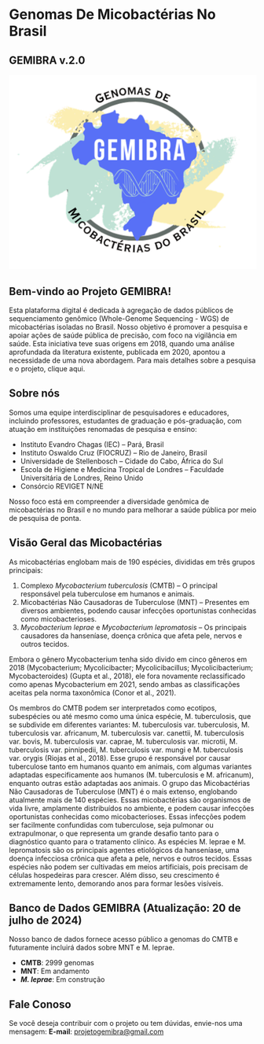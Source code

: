 # **Ge**nomas De **Mi**cobactérias No **Bra**sil
## GEMIBRA v.2.0

![](logo.png)

## Bem-vindo ao Projeto GEMIBRA!
Esta plataforma digital é dedicada à agregação de dados públicos de sequenciamento genômico (Whole-Genome Sequencing - WGS) de micobactérias isoladas no Brasil. Nosso objetivo é promover a pesquisa e apoiar ações de saúde pública de precisão, com foco na vigilância em saúde. Esta iniciativa teve suas origens em 2018, quando uma análise aprofundada da literatura existente, publicada em 2020, apontou a necessidade de uma nova abordagem. Para mais detalhes sobre a pesquisa e o projeto, clique aqui.

## Sobre nós
Somos uma equipe interdisciplinar de pesquisadores e educadores, incluindo professores, estudantes de graduação e pós-graduação, com atuação em instituições renomadas de pesquisa e ensino:

* Instituto Evandro Chagas (IEC) – Pará, Brasil
* Instituto Oswaldo Cruz (FIOCRUZ) – Rio de Janeiro, Brasil
* Universidade de Stellenbosch – Cidade do Cabo, África do Sul
* Escola de Higiene e Medicina Tropical de Londres – Faculdade Universitária de Londres, Reino Unido
* Consórcio REVIGET N/NE

Nosso foco está em compreender a diversidade genômica de micobactérias no Brasil e no mundo para melhorar a saúde pública por meio de pesquisa de ponta.

## Visão Geral das Micobactérias
As micobactérias englobam mais de 190 espécies, divididas em três grupos principais:

1.	Complexo _Mycobacterium tuberculosis_ (CMTB) – O principal responsável pela tuberculose em humanos e animais.
2.	Micobactérias Não Causadoras de Tuberculose (MNT) – Presentes em diversos ambientes, podendo causar infecções oportunistas conhecidas como micobacterioses.
3.	_Mycobacterium leprae_ e _Mycobacterium lepromatosis_ – Os principais causadores da hanseníase, doença crônica que afeta pele, nervos e outros tecidos.

Embora o gênero Mycobacterium tenha sido divido em cinco gêneros em 2018 (Mycobacterium; Mycolicibacter; Mycolicibacillus; Mycolicibacterium; Mycobacteroides) (Gupta et al., 2018), ele fora novamente reclassificado como apenas Mycobacterium em 2021, sendo ambas as classificações aceitas pela norma taxonômica (Conor et al., 2021).

Os membros do CMTB podem ser interpretados como ecotipos, subespécies ou até mesmo como uma única espécie, M. tuberculosis, que se subdivide em diferentes variantes: M. tuberculosis var. tuberculosis, M. tuberculosis var. africanum, M. tuberculosis var. canettii, M. tuberculosis var. bovis, M. tuberculosis var. caprae, M. tuberculosis var. microtii, M. tuberculosis var. pinnipedii, M. tuberculosis var. mungi e M. tuberculosis var. orygis (Riojas et al., 2018). Esse grupo é responsável por causar tuberculose tanto em humanos quanto em animais, com algumas variantes adaptadas especificamente aos humanos (M. tuberculosis e M. africanum), enquanto outras estão adaptadas aos animais.
O grupo das Micobactérias Não Causadoras de Tuberculose (MNT) é o mais extenso, englobando atualmente mais de 140 espécies. Essas micobactérias são organismos de vida livre, amplamente distribuídos no ambiente, e podem causar infecções oportunistas conhecidas como micobacterioses. Essas infecções podem ser facilmente confundidas com tuberculose, seja pulmonar ou extrapulmonar, o que representa um grande desafio tanto para o diagnóstico quanto para o tratamento clínico.
As espécies M. leprae e M. lepromatosis são os principais agentes etiológicos da hanseníase, uma doença infecciosa crônica que afeta a pele, nervos e outros tecidos. Essas espécies não podem ser cultivadas em meios artificiais, pois precisam de células hospedeiras para crescer. Além disso, seu crescimento é extremamente lento, demorando anos para formar lesões visíveis.

## Banco de Dados GEMIBRA (Atualização: 20 de julho de 2024)
Nosso banco de dados fornece acesso público a genomas do CMTB e futuramente incluirá dados sobre MNT e M. leprae.

* **CMTB**: 2999 genomas 
* **MNT**: Em andamento
* ***M. leprae***: Em construção

## Fale Conoso
Se você deseja contribuir com o projeto ou tem dúvidas, envie-nos uma mensagem:
**E-mail**: projetogemibra@gmail.com
 
<script async defer src="https://scripts.simpleanalyticscdn.com/latest.js"></script>
<noscript><img src="https://queue.simpleanalyticscdn.com/noscript.gif" alt="" referrerpolicy="no-referrer-when-downgrade" /></noscript>